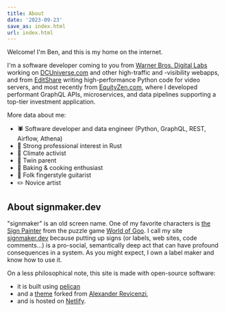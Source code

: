 ```yaml
---
title: About
date: '2023-09-23'
save_as: index.html
url: index.html
---
```


Welcome! I'm Ben, and this is my home on the internet.

I'm a software developer coming to you from [Warner Bros. Digital Labs](https://www.warnerbros.com/)
working on [DCUniverse.com](https://dcuniverse.com) and other high-traffic and -visibility webapps,
and from [EditShare](https://editshare.com/) writing high-performance Python code for video servers,
and most recently from [EquityZen.com](https://equityzen.com/), where I developed performant GraphQL
APIs, microservices, and data pipelines supporting a top-tier investment application.

More data about me:

* 🕷️ Software developer and data engineer (Python, GraphQL, REST, Airflow, Athena)
* 🦀 Strong professional interest in Rust
* 🌲 Climate activist
* 🚸 Twin parent
* 🥧 Baking & cooking enthusiast
* 🎸 Folk fingerstyle guitarist
* ✏️ Novice artist

## About signmaker.dev

"signmaker" is an old screen name. One of my favorite characters is [the Sign
Painter](https://worldofgoo.fandom.com/wiki/The_Sign_Painter) from the puzzle
game [World of Goo](https://en.wikipedia.org/wiki/World_of_Goo). I call my site
[signmaker.dev](https://signmaker.dev) because putting up signs (or labels, web
sites, code comments...) is a pro-social, semantically deep act that can have
profound consequences in a system. As you might expect, I own a label maker and
know how to use it.

On a less philosophical note, this site is made with open-source
software:

* it is built using [pelican](https://github.com/getpelican/pelican)
* and a [theme](https://github.com/alexandrevicenzi/Flex) forked from
    [Alexander Revicenzi](https://www.alexandrevicenzi.com/),
* and is hosted on [Netlify](https://www.netlify.com/).
